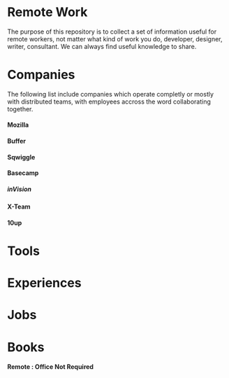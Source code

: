 # Remote Work

The purpose of this repository is to collect a set of information useful for remote workers, not matter what kind of work you do, developer, designer, writer, consultant. We can always find useful knowledge to share.


# Companies

The following list include companies which operate completly or mostly with distributed teams, with employees accross the word collaborating together.

#### Mozilla

#### Buffer

#### Sqwiggle

#### Basecamp

##### inVision

#### X-Team

#### 10up


# Tools


# Experiences


# Jobs


# Books

#### Remote : Office Not Required

